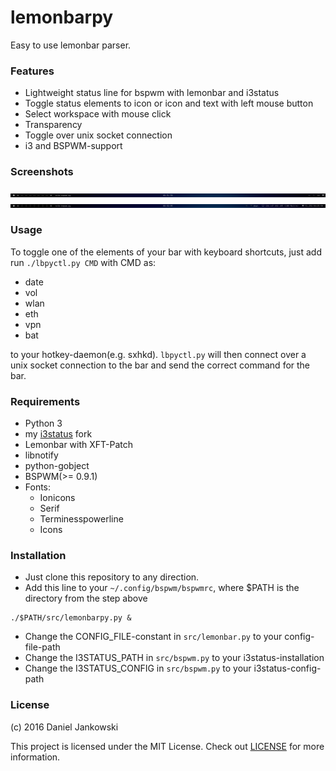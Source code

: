 # lemonbarpy 

Easy to use lemonbar parser.


### Features

- Lightweight status line for bspwm with lemonbar and i3status
- Toggle status elements to icon or icon and text with left mouse button
- Select workspace with mouse click
- Transparency
- Toggle over unix socket connection
- i3 and BSPWM-support


### Screenshots

![shot1](./img/shot1.png)
![shot2](./img/shot2.png)


### Usage

To toggle one of the elements of your bar with keyboard shortcuts, just add
run `./lbpyctl.py CMD` with CMD as:

- date
- vol
- wlan
- eth
- vpn
- bat


to your hotkey-daemon(e.g. sxhkd).
`lbpyctl.py` will then connect over a unix socket connection to the bar and
send the correct command for the bar.


### Requirements

- Python 3
- my [i3status](https://github.com/dj95/i3status) fork
- Lemonbar with XFT-Patch
- libnotify
- python-gobject
- BSPWM(>= 0.9.1)
- Fonts:
  - Ionicons
  - Serif
  - Terminesspowerline
  - Icons


### Installation

- Just clone this repository to any direction.
- Add this line to your `~/.config/bspwm/bspwmrc`, where $PATH is the directory from the step above

```
./$PATH/src/lemonbarpy.py &
```
- Change the CONFIG_FILE-constant in `src/lemonbar.py` to your config-file-path
- Change the I3STATUS_PATH in `src/bspwm.py` to your i3status-installation
- Change the I3STATUS_CONFIG in `src/bspwm.py` to your i3status-config-path


### License

(c) 2016 Daniel Jankowski

This project is licensed under the MIT License.
Check out [LICENSE](./LICENSE) for more information.
